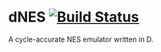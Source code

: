 # dNES [![Build Status](https://travis-ci.org/bittwiddler1/dNES.svg?branch=master)](https://travis-ci.org/bittwiddler1/dNES)
A cycle-accurate NES emulator written in D.
